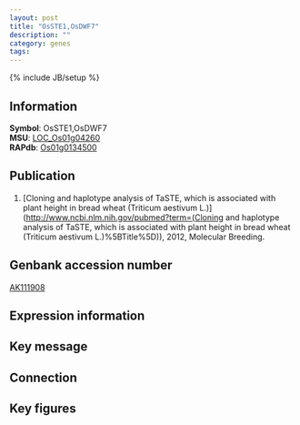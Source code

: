 ```yaml
---
layout: post
title: "OsSTE1,OsDWF7"
description: ""
category: genes
tags: 
---
```

{% include JB/setup %}

## Information
__Symbol__: OsSTE1,OsDWF7  
__MSU__: [LOC_Os01g04260](http://rice.plantbiology.msu.edu/cgi-bin/ORF_infopage.cgi?orf=LOC_Os01g04260)  
__RAPdb__: [Os01g0134500](http://rapdb.dna.affrc.go.jp/viewer/gbrowse_details/irgsp1?name=Os01g0134500)  

## Publication
1. [Cloning and haplotype analysis of TaSTE, which is associated with plant height in bread wheat (Triticum aestivum L.)](http://www.ncbi.nlm.nih.gov/pubmed?term=(Cloning and haplotype analysis of TaSTE, which is associated with plant height in bread wheat (Triticum aestivum L.)%5BTitle%5D)), 2012, Molecular Breeding.

## Genbank accession number
[AK111908](http://www.ncbi.nlm.nih.gov/nuccore/AK111908)

## Expression information

## Key message

## Connection

## Key figures



